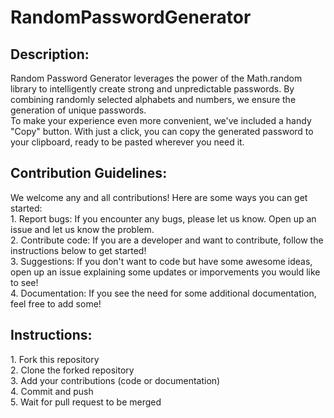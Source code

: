 # RandomPasswordGenerator
<h2>Description:</h2>
Random Password Generator leverages the power of the Math.random library to intelligently create strong and unpredictable passwords. By combining randomly selected alphabets and numbers, we ensure the generation of unique passwords.
<br>
To make your experience even more convenient, we've included a handy "Copy" button. With just a click, you can copy the generated password to your clipboard, ready to be pasted wherever you need it.
<h2>Contribution Guidelines:</h2>
We welcome any and all contributions! Here are some ways you can get started:
<br>1. Report bugs: If you encounter any bugs, please let us know. Open up an issue and let us know the problem.
<br>2. Contribute code: If you are a developer and want to contribute, follow the instructions below to get started! <br>3. Suggestions: If you don't want to code but have some awesome ideas, open up an issue explaining some updates or imporvements you would like to see!
<br>4. Documentation: If you see the need for some additional documentation, feel free to add some!
<h2>Instructions:</h2>
1. Fork this repository
<br>2. Clone the forked repository
<br>3. Add your contributions (code or documentation)
<br>4. Commit and push
<br>5. Wait for pull request to be merged
